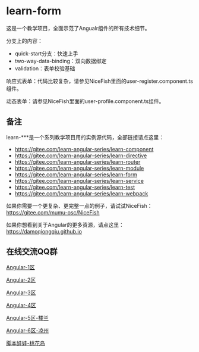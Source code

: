 # learn-form

这是一个教学项目，全面示范了Angualr组件的所有技术细节。

分支上的内容：

- quick-start分支：快速上手
- two-way-data-binding：双向数据绑定
- validation：表单校验基础

响应式表单：代码比较复杂，请参见NiceFish里面的user-register.component.ts组件。

动态表单：请参见NiceFish里面的user-profile.component.ts组件。

## 备注
learn-***是一个系列教学项目用的实例源代码，全部链接请点这里：

- https://gitee.com/learn-angular-series/learn-component
- https://gitee.com/learn-angular-series/learn-directive
- https://gitee.com/learn-angular-series/learn-router
- https://gitee.com/learn-angular-series/learn-module
- https://gitee.com/learn-angular-series/learn-form
- https://gitee.com/learn-angular-series/learn-service
- https://gitee.com/learn-angular-series/learn-test
- https://gitee.com/learn-angular-series/learn-webpack

如果你需要一个更复杂、更完整一点的例子，请试试NiceFish：https://gitee.com/mumu-osc/NiceFish

如果你想看到关于Angular的更多资源，请点这里：https://damoqiongqiu.github.io

## 在线交流QQ群

<a target="_blank" href="//shang.qq.com/wpa/qunwpa?idkey=8db5ed802cbddbf6432d7ba7dc4f2a316be020442491eb41cbfb1a12434e8cc7" class="list-group-item"><i class="fa fa-qq" aria-hidden="true"></i> Angular-1区</a>

<a target="_blank" href="//shang.qq.com/wpa/qunwpa?idkey=cbfcd79e7e90939b0e2c519f475fac4792985ce2abc5ad45ec5e06ffcfe944dd" class="list-group-item"><i class="fa fa-qq" aria-hidden="true"></i> Angular-2区</a>

<a target="_blank" href="//shang.qq.com/wpa/qunwpa?idkey=639229c8b6ad0c3a9a8f381dddf5d7785780b20d8c37eb25c91ac73ea7d37a5f" class="list-group-item"><i class="fa fa-qq" aria-hidden="true"></i> Angular-3区</a>

<a target="_blank" href="//shang.qq.com/wpa/qunwpa?idkey=12add102af3f67910bdc0de753dee10ebada08ab485af7e38f4dfa0ee27476f7" class="list-group-item"><i class="fa fa-qq" aria-hidden="true"></i> Angular-4区</a>

<a target="_blank" href="//shang.qq.com/wpa/qunwpa?idkey=1293a6494fb306ea29d281e320a8f4ef82285fa5300f73118e6ff7a79ce76036"
class="list-group-item"><i class="fa fa-qq" aria-hidden="true"></i>
Angular-5区-楼兰
</a>

<a target="_blank" href="//shang.qq.com/wpa/qunwpa?idkey=fcd880ba919983dc85690642d48cf00ad0affd8d35de5f30542c895e622a8ab8"
class="list-group-item"><i class="fa fa-qq" aria-hidden="true"></i>
Angular-6区-凉州
</a>

<a target="_blank" href="//shang.qq.com/wpa/qunwpa?idkey=5d6b8c5296e4806142b8422ae7abca6f27b9b9b992a4dac80dc1392644e8970a"><i class="fa fa-qq" aria-hidden="true"></i>脚本娃娃-桃花岛</a>
